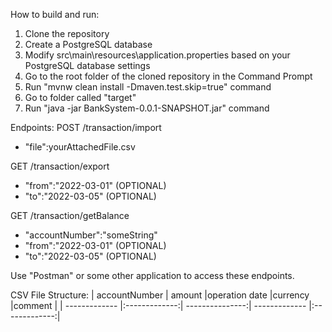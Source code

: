 How to build and run:
1. Clone the repository
2. Create a PostgreSQL database
3. Modify src\main\resources\application.properties based on your PostgreSQL database settings
4. Go to the root folder of the cloned repository in the Command Prompt
5. Run "mvnw clean install -Dmaven.test.skip=true" command
6. Go to folder called "target"
7. Run "java -jar BankSystem-0.0.1-SNAPSHOT.jar" command

Endpoints:
POST /transaction/import
- "file":yourAttachedFile.csv

GET /transaction/export
- "from":"2022-03-01" (OPTIONAL)
- "to":"2022-03-05" (OPTIONAL)

GET /transaction/getBalance
- "accountNumber":"someString"
- "from":"2022-03-01" (OPTIONAL)
- "to":"2022-03-05" (OPTIONAL)

Use "Postman" or some other application to access these endpoints.

CSV File Structure:
| accountNumber | amount        |operation date   |currency       |comment        |
| ------------- |:-------------:| ---------------:| ------------- |:-------------:|
